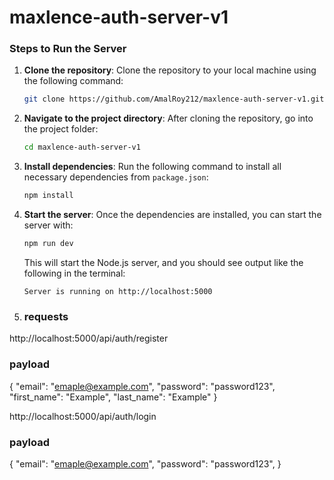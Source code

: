 # maxlence-auth-server-v1

### Steps to Run the Server

1. **Clone the repository**:
   Clone the repository to your local machine using the following command:

   ```bash
   git clone https://github.com/AmalRoy212/maxlence-auth-server-v1.git
   ```

2. **Navigate to the project directory**:
   After cloning the repository, go into the project folder:

   ```bash
   cd maxlence-auth-server-v1
   ```

3. **Install dependencies**:
   Run the following command to install all necessary dependencies from `package.json`:

   ```bash
   npm install
   ```

4. **Start the server**:
   Once the dependencies are installed, you can start the server with:

   ```bash
   npm run dev
   ```

   This will start the Node.js server, and you should see output like the following in the terminal:

   ```
   Server is running on http://localhost:5000
   ```

5. ### requests

http://localhost:5000/api/auth/register

### payload

{
"email": "emaple@example.com",
"password": "password123",
"first_name": "Example",
"last_name": "Example"
}

http://localhost:5000/api/auth/login

### payload

{
"email": "emaple@example.com",
"password": "password123",
}
